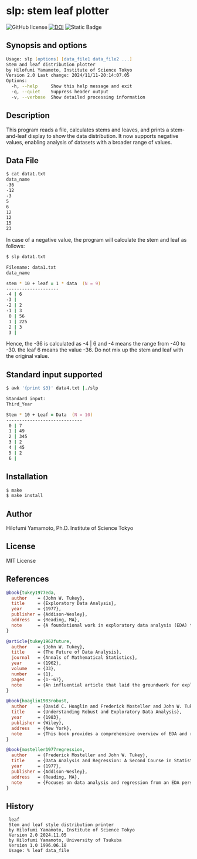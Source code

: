 # slp: stem leaf plotter

![GitHub license](https://img.shields.io/github/license/yamagen/slp)
[![DOI](https://zenodo.org/badge/883773387.svg)](https://doi.org/10.5281/zenodo.14061335)
![Static Badge](https://img.shields.io/badge/github-repository-blue?logo=github)

## Synopsis and options

```zsh
Usage: slp [options] [data_file1 data_file2 ...]
Stem and leaf distribution plotter
by Hilofumi Yamamoto, Institute of Science Tokyo
Version 2.0 Last change: 2024/11/11-20:14:07.05
Options:
  -h, --help     Show this help message and exit
  -q, --quiet    Suppress header output
  -v, --verbose  Show detailed processing information
```

## Description

This program reads a file, calculates stems and leaves, and prints a stem-and-leaf display to show the data distribution. It now supports negative values, enabling analysis of datasets with a broader range of values.

## Data File

```zsh
$ cat data1.txt
data_name
-36
-12
-3
5
6
12
12
15
23
```

In case of a negative value, the program will calculate the stem and leaf as follows:

```zsh
$ slp data1.txt

Filename: data1.txt
data_name

stem * 10 + leaf = 1 * data  (N = 9)
--------------------
-4 | 6
-3 |
-2 | 2
-1 | 3
 0 | 56
 1 | 225
 2 | 3
 3 |
```

Hence, the -36 is calculated as -4 | 6 and -4 means the range from -40 to -30.
the leaf 6 means the value -36.
Do not mix up the stem and leaf with the original value.

## Standard input supported

```zsh
$ awk '{print $3}' data4.txt |./slp

Standard input:
Third_Year

Stem * 10 + Leaf = Data  (N = 10)
-----------------------------
 0 | 7
 1 | 49
 2 | 345
 3 | 2
 4 | 45
 5 | 2
 6 |
```

## Installation

```zsh
$ make
$ make install
```

## Author

Hilofumi Yamamoto, Ph.D. Institute of Science Tokyo

## License

MIT License

## References

```bibtex
@book{tukey1977eda,
  author    = {John W. Tukey},
  title     = {Exploratory Data Analysis},
  year      = {1977},
  publisher = {Addison-Wesley},
  address   = {Reading, MA},
  note      = {A foundational work in exploratory data analysis (EDA) that introduced the stem-and-leaf display as a way to visualize data distributions effectively.}
}

@article{tukey1962future,
  author    = {John W. Tukey},
  title     = {The Future of Data Analysis},
  journal   = {Annals of Mathematical Statistics},
  year      = {1962},
  volume    = {33},
  number    = {1},
  pages     = {1--67},
  note      = {An influential article that laid the groundwork for exploratory data analysis and inspired further development of data visualization methods, including the stem-and-leaf display. /home/yamagen/Dropbox/BIBFILES/BookArchive/Book035_20240420/1177704711.pdf}
}

@book{hoaglin1983robust,
  author    = {David C. Hoaglin and Frederick Mosteller and John W. Tukey},
  title     = {Understanding Robust and Exploratory Data Analysis},
  year      = {1983},
  publisher = {Wiley},
  address   = {New York},
  note      = {This book provides a comprehensive overview of EDA and robust statistical methods, covering various visualization techniques, including the stem-and-leaf display.}
}

@book{mosteller1977regression,
  author    = {Frederick Mosteller and John W. Tukey},
  title     = {Data Analysis and Regression: A Second Course in Statistics},
  year      = {1977},
  publisher = {Addison-Wesley},
  address   = {Reading, MA},
  note      = {Focuses on data analysis and regression from an EDA perspective, with insights into data visualization methods that aid in understanding data distributions.}
}
```

## History

```text
 leaf
 Stem and leaf style distribution printer
 by Hilofumi Yamamoto, Institute of Science Tokyo
 Version 2.0 2024.11.05
 by Hilofumi Yamamoto, University of Tsukuba
 Version 1.0 1996.06.18
 Usage: % leaf data_file
```
